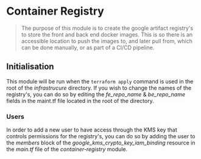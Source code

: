 # Container Registry

> The purpose of this module is to create the google artifact registry's to store the front and back end docker images. This is so there is an accessible location to push the images to, and later pull from, which can be done manually, or as part of a CI/CD pipeline.

## Initialisation

This module will be run when the `terraform apply` command is used in the root of the _infrastrucure_ directory. If you wish to change the names of the registry's, you can do so by editing the _fe_repo_name_ & _be_repo_name_ fields in the maint.tf file located in the root of the directory.

### Users

In order to add a new user to have access through the KMS key that controls permissions for the registry's, you can do so by adding the user to the _members_ block of the _google_kms_crypto_key_iam_binding_ resource in the _main.tf_ file of the _container-registry_ module.
